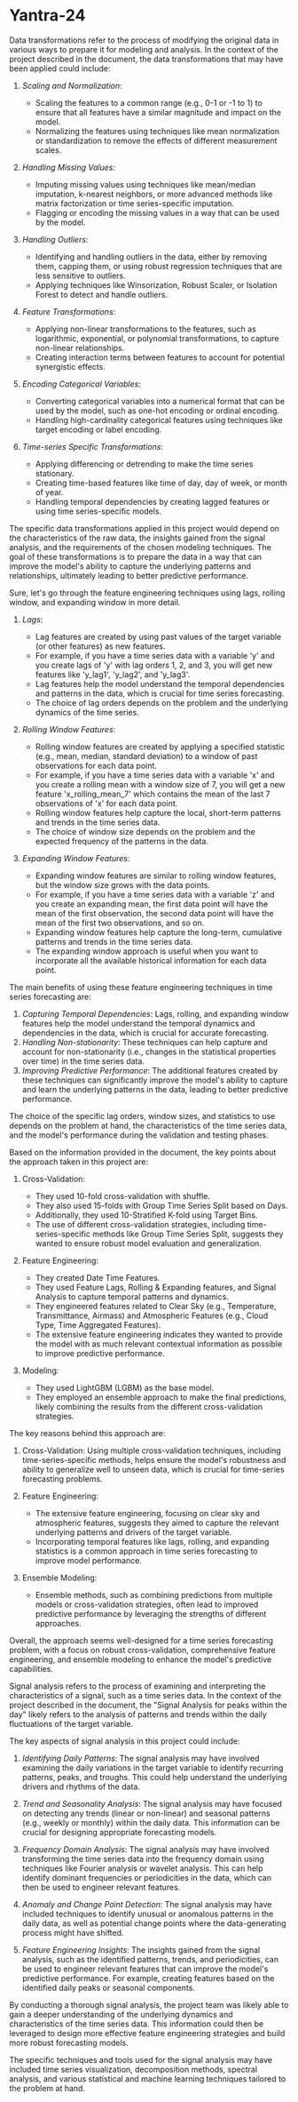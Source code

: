 # Yantra-24


Data transformations refer to the process of modifying the original data in various ways to prepare it for modeling and analysis. In the context of the project described in the document, the data transformations that may have been applied could include:

1. *Scaling and Normalization*:
   - Scaling the features to a common range (e.g., 0-1 or -1 to 1) to ensure that all features have a similar magnitude and impact on the model.
   - Normalizing the features using techniques like mean normalization or standardization to remove the effects of different measurement scales.

2. *Handling Missing Values*:
   - Imputing missing values using techniques like mean/median imputation, k-nearest neighbors, or more advanced methods like matrix factorization or time series-specific imputation.
   - Flagging or encoding the missing values in a way that can be used by the model.

3. *Handling Outliers*:
   - Identifying and handling outliers in the data, either by removing them, capping them, or using robust regression techniques that are less sensitive to outliers.
   - Applying techniques like Winsorization, Robust Scaler, or Isolation Forest to detect and handle outliers.

4. *Feature Transformations*:
   - Applying non-linear transformations to the features, such as logarithmic, exponential, or polynomial transformations, to capture non-linear relationships.
   - Creating interaction terms between features to account for potential synergistic effects.

5. *Encoding Categorical Variables*:
   - Converting categorical variables into a numerical format that can be used by the model, such as one-hot encoding or ordinal encoding.
   - Handling high-cardinality categorical features using techniques like target encoding or label encoding.

6. *Time-series Specific Transformations*:
   - Applying differencing or detrending to make the time series stationary.
   - Creating time-based features like time of day, day of week, or month of year.
   - Handling temporal dependencies by creating lagged features or using time series-specific models.

The specific data transformations applied in this project would depend on the characteristics of the raw data, the insights gained from the signal analysis, and the requirements of the chosen modeling techniques. The goal of these transformations is to prepare the data in a way that can improve the model's ability to capture the underlying patterns and relationships, ultimately leading to better predictive performance.

Sure, let's go through the feature engineering techniques using lags, rolling window, and expanding window in more detail.

1. *Lags*:
   - Lag features are created by using past values of the target variable (or other features) as new features.
   - For example, if you have a time series data with a variable 'y' and you create lags of 'y' with lag orders 1, 2, and 3, you will get new features like 'y_lag1', 'y_lag2', and 'y_lag3'.
   - Lag features help the model understand the temporal dependencies and patterns in the data, which is crucial for time series forecasting.
   - The choice of lag orders depends on the problem and the underlying dynamics of the time series.

2. *Rolling Window Features*:
   - Rolling window features are created by applying a specified statistic (e.g., mean, median, standard deviation) to a window of past observations for each data point.
   - For example, if you have a time series data with a variable 'x' and you create a rolling mean with a window size of 7, you will get a new feature 'x_rolling_mean_7' which contains the mean of the last 7 observations of 'x' for each data point.
   - Rolling window features help capture the local, short-term patterns and trends in the time series data.
   - The choice of window size depends on the problem and the expected frequency of the patterns in the data.

3. *Expanding Window Features*:
   - Expanding window features are similar to rolling window features, but the window size grows with the data points.
   - For example, if you have a time series data with a variable 'z' and you create an expanding mean, the first data point will have the mean of the first observation, the second data point will have the mean of the first two observations, and so on.
   - Expanding window features help capture the long-term, cumulative patterns and trends in the time series data.
   - The expanding window approach is useful when you want to incorporate all the available historical information for each data point.

The main benefits of using these feature engineering techniques in time series forecasting are:

1. *Capturing Temporal Dependencies*: Lags, rolling, and expanding window features help the model understand the temporal dynamics and dependencies in the data, which is crucial for accurate forecasting.
2. *Handling Non-stationarity*: These techniques can help capture and account for non-stationarity (i.e., changes in the statistical properties over time) in the time series data.
3. *Improving Predictive Performance*: The additional features created by these techniques can significantly improve the model's ability to capture and learn the underlying patterns in the data, leading to better predictive performance.

The choice of the specific lag orders, window sizes, and statistics to use depends on the problem at hand, the characteristics of the time series data, and the model's performance during the validation and testing phases.

Based on the information provided in the document, the key points about the approach taken in this project are:

1. Cross-Validation:
   - They used 10-fold cross-validation with shuffle.
   - They also used 15-folds with Group Time Series Split based on Days.
   - Additionally, they used 10-Stratified K-fold using Target Bins.
   - The use of different cross-validation strategies, including time-series-specific methods like Group Time Series Split, suggests they wanted to ensure robust model evaluation and generalization.

2. Feature Engineering:
   - They created Date Time Features.
   - They used Feature Lags, Rolling & Expanding features, and Signal Analysis to capture temporal patterns and dynamics.
   - They engineered features related to Clear Sky (e.g., Temperature, Transmittance, Airmass) and Atmospheric Features (e.g., Cloud Type, Time Aggregated Features).
   - The extensive feature engineering indicates they wanted to provide the model with as much relevant contextual information as possible to improve predictive performance.

3. Modeling:
   - They used LightGBM (LGBM) as the base model.
   - They employed an ensemble approach to make the final predictions, likely combining the results from the different cross-validation strategies.

The key reasons behind this approach are:

1. Cross-Validation: Using multiple cross-validation techniques, including time-series-specific methods, helps ensure the model's robustness and ability to generalize well to unseen data, which is crucial for time-series forecasting problems.

2. Feature Engineering:
   - The extensive feature engineering, focusing on clear sky and atmospheric features, suggests they aimed to capture the relevant underlying patterns and drivers of the target variable.
   - Incorporating temporal features like lags, rolling, and expanding statistics is a common approach in time series forecasting to improve model performance.

3. Ensemble Modeling:
   - Ensemble methods, such as combining predictions from multiple models or cross-validation strategies, often lead to improved predictive performance by leveraging the strengths of different approaches.

Overall, the approach seems well-designed for a time series forecasting problem, with a focus on robust cross-validation, comprehensive feature engineering, and ensemble modeling to enhance the model's predictive capabilities.

Signal analysis refers to the process of examining and interpreting the characteristics of a signal, such as a time series data. In the context of the project described in the document, the "Signal Analysis for peaks within the day" likely refers to the analysis of patterns and trends within the daily fluctuations of the target variable.

The key aspects of signal analysis in this project could include:

1. *Identifying Daily Patterns*: The signal analysis may have involved examining the daily variations in the target variable to identify recurring patterns, peaks, and troughs. This could help understand the underlying drivers and rhythms of the data.

2. *Trend and Seasonality Analysis*: The signal analysis may have focused on detecting any trends (linear or non-linear) and seasonal patterns (e.g., weekly or monthly) within the daily data. This information can be crucial for designing appropriate forecasting models.

3. *Frequency Domain Analysis*: The signal analysis may have involved transforming the time series data into the frequency domain using techniques like Fourier analysis or wavelet analysis. This can help identify dominant frequencies or periodicities in the data, which can then be used to engineer relevant features.

4. *Anomaly and Change Point Detection*: The signal analysis may have included techniques to identify unusual or anomalous patterns in the daily data, as well as potential change points where the data-generating process might have shifted.

5. *Feature Engineering Insights*: The insights gained from the signal analysis, such as the identified patterns, trends, and periodicities, can be used to engineer relevant features that can improve the model's predictive performance. For example, creating features based on the identified daily peaks or seasonal components.

By conducting a thorough signal analysis, the project team was likely able to gain a deeper understanding of the underlying dynamics and characteristics of the time series data. This information could then be leveraged to design more effective feature engineering strategies and build more robust forecasting models.

The specific techniques and tools used for the signal analysis may have included time series visualization, decomposition methods, spectral analysis, and various statistical and machine learning techniques tailored to the problem at hand.
